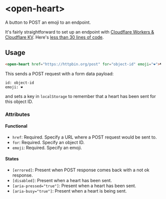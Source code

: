 # &lt;open-heart&gt;

A button to POST an emoji to an endpoint.

It's fairly straightforward to set up an endpoint with [Cloudflare Workers & Cloudflare KV](https://developers.cloudflare.com/workers/platform/pricing/). Here's [less than 30 lines of code](https://gist.github.com/muan/388430d0ed03c55662e72bb98ff28f03).

## Usage

```html
<open-heart href="https://httpbin.org/post" for="object-id" emoji="❤️">♥</open-heart>
```

This sends a POST request with a form data payload:

```
id: object-id
emoji: ❤️
```

and sets a key in `localStorage` to remember that a heart has been sent for this object ID.

### Attributes

#### Functional

- `href`: Required. Specify a URL where a POST request would be sent to.
- `for`: Required. Specify an object ID.
- `emoji`: Required. Specify an emoji.

#### States
- `[errored]`: Present when POST response comes back with a not ok response.
- `[disabled]`: Present when a heart has been sent.
- `[aria-pressed="true"]`: Present when a heart has been sent.
- `[aria-busy="true"]`: Present when a heart is being sent.
